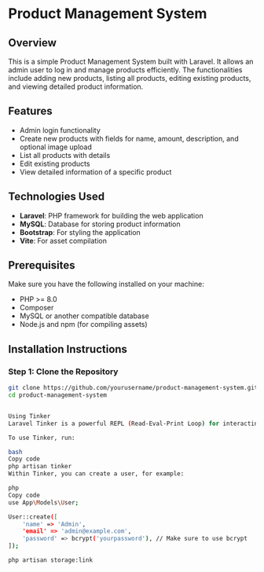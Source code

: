 # Product Management System

## Overview
This is a simple Product Management System built with Laravel. It allows an admin user to log in and manage products efficiently. The functionalities include adding new products, listing all products, editing existing products, and viewing detailed product information.

## Features
- Admin login functionality
- Create new products with fields for name, amount, description, and optional image upload
- List all products with details
- Edit existing products
- View detailed information of a specific product

## Technologies Used
- **Laravel**: PHP framework for building the web application
- **MySQL**: Database for storing product information
- **Bootstrap**: For styling the application
- **Vite**: For asset compilation

## Prerequisites
Make sure you have the following installed on your machine:
- PHP >= 8.0
- Composer
- MySQL or another compatible database
- Node.js and npm (for compiling assets)

## Installation Instructions

### Step 1: Clone the Repository
```bash
git clone https://github.com/yourusername/product-management-system.git
cd product-management-system


Using Tinker
Laravel Tinker is a powerful REPL (Read-Eval-Print Loop) for interacting with your application. You can use it to create users, test models, and run arbitrary PHP code.

To use Tinker, run:

bash
Copy code
php artisan tinker
Within Tinker, you can create a user, for example:

php
Copy code
use App\Models\User;

User::create([
    'name' => 'Admin',
    'email' => 'admin@example.com',
    'password' => bcrypt('yourpassword'), // Make sure to use bcrypt
]);

php artisan storage:link
